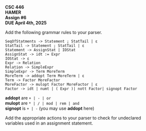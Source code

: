**CSC 446**  
**HAMER**  
**Assign #6**  
**DUE April 4th, 2025**

Add the following grammar rules to your parser.
```
SeqOfStatments -> Statement ; StatTail | ε  
StatTail -> Statement ; StatTail | ε  
Statement -> AssignStat | IOStat  
AssignStat -> idt := Expr  
IOStat -> ε  
Expr -> Relation  
Relation -> SimpleExpr  
SimpleExpr -> Term MoreTerm  
MoreTerm -> addopt Term MoreTerm | ε  
Term -> Factor MoreFactor  
MoreFactor -> mulopt Factor MoreFactor | ε  
Factor -> idt | numt | ( Expr )| nott Factor| signopt Factor  
```

**addopt** are `+ | - | or`  
**mulopt** are `* | / | mod | rem | and`  
**signopt** is `+ | -` (you may use **addopt** here)

Add the appropriate actions to your parser to check for undeclared variables used in an assignment statement.